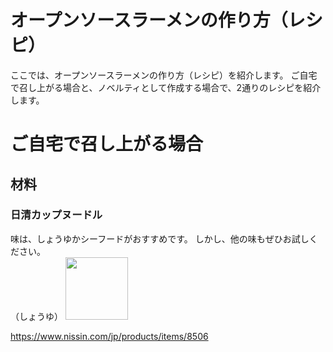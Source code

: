 # オープンソースラーメンの作り方（レシピ）
ここでは、オープンソースラーメンの作り方（レシピ）を紹介します。
ご自宅で召し上がる場合と、ノベルティとして作成する場合で、2通りのレシピを紹介します。

# ご自宅で召し上がる場合
## 材料
### 日清カップヌードル
味は、しょうゆかシーフードがおすすめです。
しかし、他の味もぜひお試しください。
<br>
（しょうゆ）
<img width="100" src="https://cdn.nissin.com/image?id=8506&s=720">

https://www.nissin.com/jp/products/items/8506
